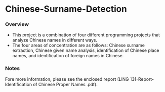 # Chinese-Surname-Detection

### Overview ###
- This project is a combination of four different programming projects that analyze Chinese names in different ways. 
- The four areas of concentration are as follows: Chinese surname extraction, Chinese given name analysis, identification of Chinese place names, and identification of foreign names in Chinese.

### Notes ###
Fore more information, please see the enclosed report (LING 131-Report-Identification of Chinese Proper Names .pdf).

